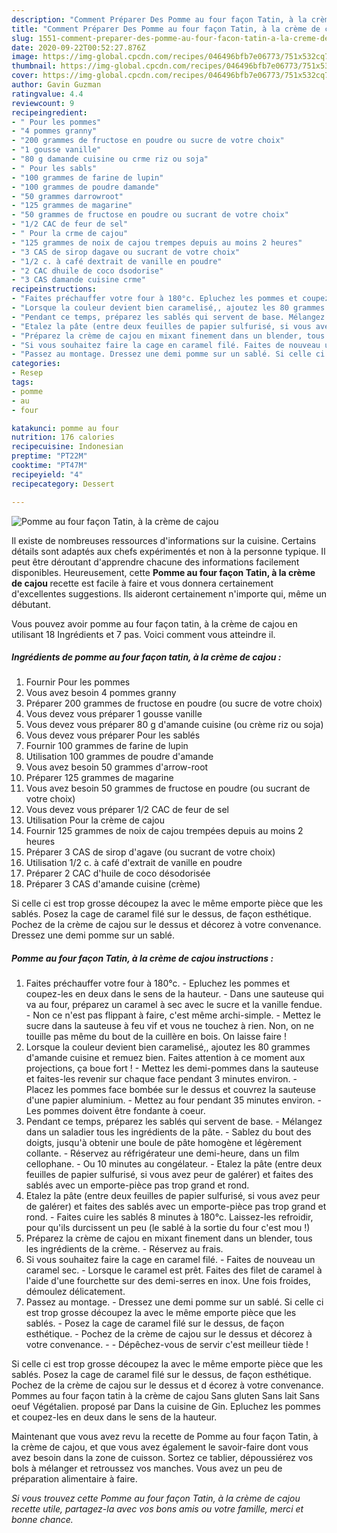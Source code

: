 ```yaml
---
description: "Comment Préparer Des Pomme au four façon Tatin, à la crème de cajou"
title: "Comment Préparer Des Pomme au four façon Tatin, à la crème de cajou"
slug: 1551-comment-preparer-des-pomme-au-four-facon-tatin-a-la-creme-de-cajou
date: 2020-09-22T00:52:27.876Z
image: https://img-global.cpcdn.com/recipes/046496bfb7e06773/751x532cq70/pomme-au-four-facon-tatin-a-la-creme-de-cajou-photo-principale-de-la-recette.jpg
thumbnail: https://img-global.cpcdn.com/recipes/046496bfb7e06773/751x532cq70/pomme-au-four-facon-tatin-a-la-creme-de-cajou-photo-principale-de-la-recette.jpg
cover: https://img-global.cpcdn.com/recipes/046496bfb7e06773/751x532cq70/pomme-au-four-facon-tatin-a-la-creme-de-cajou-photo-principale-de-la-recette.jpg
author: Gavin Guzman
ratingvalue: 4.4
reviewcount: 9
recipeingredient:
- " Pour les pommes"
- "4 pommes granny"
- "200 grammes de fructose en poudre ou sucre de votre choix"
- "1 gousse vanille"
- "80 g damande cuisine ou crme riz ou soja"
- " Pour les sabls"
- "100 grammes de farine de lupin"
- "100 grammes de poudre damande"
- "50 grammes darrowroot"
- "125 grammes de magarine"
- "50 grammes de fructose en poudre ou sucrant de votre choix"
- "1/2 CAC de feur de sel"
- " Pour la crme de cajou"
- "125 grammes de noix de cajou trempes depuis au moins 2 heures"
- "3 CAS de sirop dagave ou sucrant de votre choix"
- "1/2 c. à café dextrait de vanille en poudre"
- "2 CAC dhuile de coco dsodorise"
- "3 CAS damande cuisine crme"
recipeinstructions:
- "Faites préchauffer votre four à 180°c. Epluchez les pommes et coupez-les en deux dans le sens de la hauteur. Dans une sauteuse qui va au four, préparez un caramel à sec avec le sucre et la vanille fendue. Non ce n&#39;est pas flippant à faire, c&#39;est même archi-simple.  Mettez le sucre dans la sauteuse à feu vif et vous ne touchez à rien. Non, on ne touille pas même du bout de la cuillère en bois. On laisse faire !"
- "Lorsque la couleur devient bien caramelisé,, ajoutez les 80 grammes d&#39;amande cuisine et remuez bien. Faites attention à ce moment aux projections, ça boue fort ! Mettez les demi-pommes dans la sauteuse et faites-les revenir sur chaque face pendant 3 minutes environ. Placez les pommes face bombée sur le dessus et couvrez la sauteuse d&#39;une papier aluminium. Mettez au four pendant 35 minutes environ. Les pommes doivent être fondante à coeur."
- "Pendant ce temps, préparez les sablés qui servent de base. Mélangez dans un saladier tous les ingrédients de la pâte. Sablez du bout des doigts, jusqu&#39;à obtenir une boule de pâte homogène et légèrement collante. Réservez au réfrigérateur une demi-heure, dans un film cellophane. Ou 10 minutes au congélateur. Etalez la pâte (entre deux feuilles de papier sulfurisé, si vous avez peur de galérer) et faites des sablés avec un emporte-pièce pas trop grand et rond."
- "Etalez la pâte (entre deux feuilles de papier sulfurisé, si vous avez peur de galérer) et faites des sablés avec un emporte-pièce pas trop grand et rond. Faites cuire les sablés 8 minutes à 180°c. Laissez-les refroidir, pour qu&#39;ils durcissent un peu (le sablé à la sortie du four c&#39;est mou !)"
- "Préparez la crème de cajou en mixant finement dans un blender, tous les ingrédients de la crème.  Réservez au frais."
- "Si vous souhaitez faire la cage en caramel filé. Faites de nouveau un caramel sec.  Lorsque le caramel est prêt. Faites des filet de caramel à l&#39;aide d&#39;une fourchette sur des demi-serres en inox. Une fois froides, démoulez délicatement."
- "Passez au montage. Dressez une demi pomme sur un sablé. Si celle ci est trop grosse découpez la avec le même emporte pièce que les sablés. Posez la cage de caramel filé sur le dessus, de façon esthétique. Pochez de la crème de cajou sur le dessus et décorez à votre convenance.  Dépêchez-vous de servir c&#39;est meilleur tiède !"
categories:
- Resep
tags:
- pomme
- au
- four

katakunci: pomme au four 
nutrition: 176 calories
recipecuisine: Indonesian
preptime: "PT22M"
cooktime: "PT47M"
recipeyield: "4"
recipecategory: Dessert

---
```



![Pomme au four façon Tatin, à la crème de cajou](https://img-global.cpcdn.com/recipes/046496bfb7e06773/751x532cq70/pomme-au-four-facon-tatin-a-la-creme-de-cajou-photo-principale-de-la-recette.jpg)

Il existe de nombreuses ressources d'informations sur la cuisine. Certains détails sont adaptés aux chefs expérimentés et non à la personne typique. Il peut être déroutant d'apprendre chacune des informations facilement disponibles. Heureusement, cette <strong> Pomme au four façon Tatin, à la crème de cajou </strong> recette est facile à faire et vous donnera certainement d'excellentes suggestions. Ils aideront certainement n'importe qui, même un débutant.

<!--inarticleads1-->

Vous pouvez avoir pomme au four façon tatin, à la crème de cajou en utilisant 18 Ingrédients et 7 pas. Voici comment vous atteindre il.

##### Ingrédients de pomme au four façon tatin, à la crème de cajou :

1. Fournir  Pour les pommes
1. Vous avez besoin 4 pommes granny
1. Préparer 200 grammes de fructose en poudre (ou sucre de votre choix)
1. Vous devez vous préparer 1 gousse vanille
1. Vous devez vous préparer 80 g d&#39;amande cuisine (ou crème riz ou soja)
1. Vous devez vous préparer  Pour les sablés
1. Fournir 100 grammes de farine de lupin
1. Utilisation 100 grammes de poudre d&#39;amande
1. Vous avez besoin 50 grammes d&#39;arrow-root
1. Préparer 125 grammes de magarine
1. Vous avez besoin 50 grammes de fructose en poudre (ou sucrant de votre choix)
1. Vous devez vous préparer 1/2 CAC de feur de sel
1. Utilisation  Pour la crème de cajou
1. Fournir 125 grammes de noix de cajou trempées depuis au moins 2 heures
1. Préparer 3 CAS de sirop d&#39;agave (ou sucrant de votre choix)
1. Utilisation 1/2 c. à café d&#39;extrait de vanille en poudre
1. Préparer 2 CAC d&#39;huile de coco désodorisée
1. Préparer 3 CAS d&#39;amande cuisine (crème)


Si celle ci est trop grosse découpez la avec le même emporte pièce que les sablés. Posez la cage de caramel filé sur le dessus, de façon esthétique. Pochez de la crème de cajou sur le dessus et décorez à votre convenance. Dressez une demi pomme sur un sablé. 

<!--inarticleads2-->

##### Pomme au four façon Tatin, à la crème de cajou instructions :

1. Faites préchauffer votre four à 180°c. - Epluchez les pommes et coupez-les en deux dans le sens de la hauteur. - Dans une sauteuse qui va au four, préparez un caramel à sec avec le sucre et la vanille fendue. - Non ce n&#39;est pas flippant à faire, c&#39;est même archi-simple.  - Mettez le sucre dans la sauteuse à feu vif et vous ne touchez à rien. Non, on ne touille pas même du bout de la cuillère en bois. On laisse faire !
1. Lorsque la couleur devient bien caramelisé,, ajoutez les 80 grammes d&#39;amande cuisine et remuez bien. Faites attention à ce moment aux projections, ça boue fort ! - Mettez les demi-pommes dans la sauteuse et faites-les revenir sur chaque face pendant 3 minutes environ. - Placez les pommes face bombée sur le dessus et couvrez la sauteuse d&#39;une papier aluminium. - Mettez au four pendant 35 minutes environ. - Les pommes doivent être fondante à coeur.
1. Pendant ce temps, préparez les sablés qui servent de base. - Mélangez dans un saladier tous les ingrédients de la pâte. - Sablez du bout des doigts, jusqu&#39;à obtenir une boule de pâte homogène et légèrement collante. - Réservez au réfrigérateur une demi-heure, dans un film cellophane. - Ou 10 minutes au congélateur. - Etalez la pâte (entre deux feuilles de papier sulfurisé, si vous avez peur de galérer) et faites des sablés avec un emporte-pièce pas trop grand et rond.
1. Etalez la pâte (entre deux feuilles de papier sulfurisé, si vous avez peur de galérer) et faites des sablés avec un emporte-pièce pas trop grand et rond. - Faites cuire les sablés 8 minutes à 180°c. Laissez-les refroidir, pour qu&#39;ils durcissent un peu (le sablé à la sortie du four c&#39;est mou !)
1. Préparez la crème de cajou en mixant finement dans un blender, tous les ingrédients de la crème.  - Réservez au frais.
1. Si vous souhaitez faire la cage en caramel filé. - Faites de nouveau un caramel sec.  - Lorsque le caramel est prêt. Faites des filet de caramel à l&#39;aide d&#39;une fourchette sur des demi-serres en inox. Une fois froides, démoulez délicatement.
1. Passez au montage. - Dressez une demi pomme sur un sablé. Si celle ci est trop grosse découpez la avec le même emporte pièce que les sablés. - Posez la cage de caramel filé sur le dessus, de façon esthétique. - Pochez de la crème de cajou sur le dessus et décorez à votre convenance. -  - Dépêchez-vous de servir c&#39;est meilleur tiède !


Si celle ci est trop grosse découpez la avec le même emporte pièce que les sablés. Posez la cage de caramel filé sur le dessus, de façon esthétique. Pochez de la crème de cajou sur le dessus et d écorez à votre convenance. Pommes au four façon tatin à la crème de cajou Sans gluten Sans lait Sans oeuf Végétalien. proposé par Dans la cuisine de Gin. Epluchez les pommes et coupez-les en deux dans le sens de la hauteur. 

<!--inarticleads1-->

<p>
Maintenant que vous avez revu la recette de Pomme au four façon Tatin, à la crème de cajou, et que vous avez également le savoir-faire dont vous avez besoin dans la zone de cuisson. Sortez ce tablier, dépoussiérez vos bols à mélanger et retroussez vos manches. Vous avez un peu de préparation alimentaire à faire.
</p>

<p>
<i>Si vous trouvez cette Pomme au four façon Tatin, à la crème de cajou recette utile, partagez-la avec vos bons amis ou votre famille, merci et bonne chance.</i>
</p>
